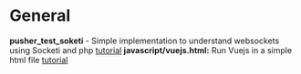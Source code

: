 # General

**pusher_test_soketi**
    - Simple implementation to understand websockets using Socketi and php [tutorial](https://www.lamadly.com/articles/simple-implementation-of-soketi-web-socket)
**javascript/vuejs.html:** Run Vuejs in a simple html file [tutorial](https://www.lamadly.com/articles/how-to-run-vuejs-in-a-simple-html-file)
